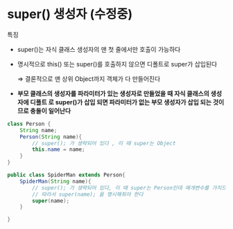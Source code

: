 # super() 생성자 (수정중)



특징

- super()는 자식 클래스 생성자의 맨 첫 줄에서만 호출이 가능하다
- 명시적으로 this() 또는 super()를 호출하지 않으면 디폴트로 super가 삽입된다
    
    ⇒ 결론적으로 맨 상위 Object까지 객체가 다 만들어진다
    
- **부모 클래스의 생성자를 파라미터가 있는 생성자로 만들었을 때 자식 클래스의 생성자에 디폴트 로 super()가 삽입 되면 파라미터가 없는 부모 생성자가 삽입 되는 것이므로 충돌이 일어난다**

```java
class Person {
	String name;
	Person(String name){
		// super(); 가 생략되어 있다 , 이 때 super는 Object
		this.name = name;
	}
}

public class SpiderMan extends Person{
	SpiderMan(String name){
		// super(); 가 생략되어 있다, 이 때 super는 Person인데 매개변수를 가지므로 오류가 생긴다.
		// 따라서 super(name); 을 명시해줘야 한다
		super(name);
	}

}
```
